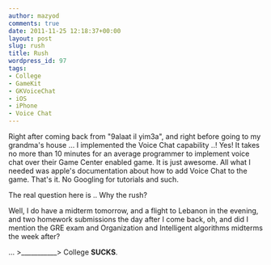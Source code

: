 ```yaml
---
author: mazyod
comments: true
date: 2011-11-25 12:18:37+00:00
layout: post
slug: rush
title: Rush
wordpress_id: 97
tags:
- College
- GameKit
- GKVoiceChat
- iOS
- iPhone
- Voice Chat
---
```


Right after coming back from "9alaat il yim3a", and right before going to my grandma's house ... I implemented the Voice Chat capability ..! Yes! It takes no more than 10 minutes for an average programmer to implement voice chat over their Game Center enabled game. It is just awesome. All what I needed was apple's documentation about how to add Voice Chat to the game. That's it. No Googling for tutorials and such.

The real question here is .. Why the rush?

Well, I do have a midterm tomorrow, and a flight to Lebanon in the evening, and two homework submissions the day after I come back, oh, and did I mention the GRE exam and Organization and Intelligent algorithms midterms the week after?

... >___________> College **SUCKS**.
